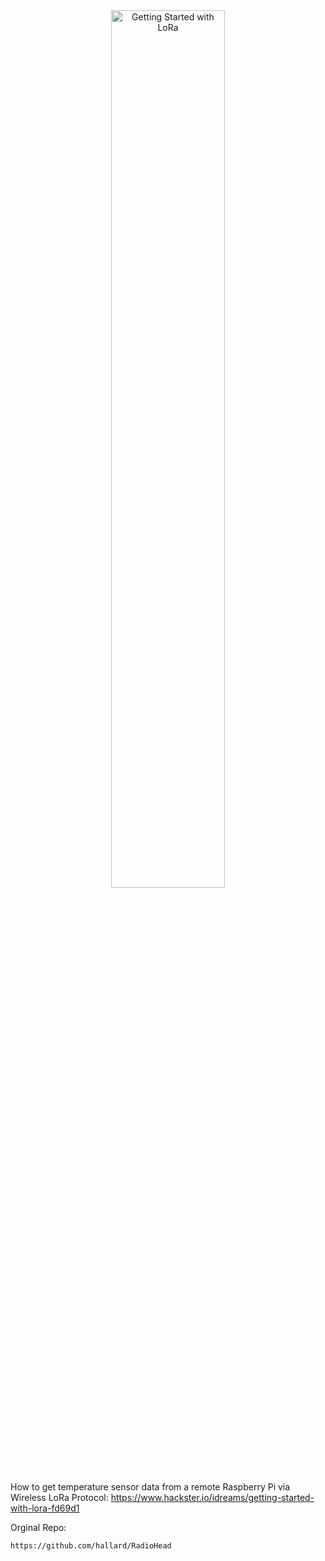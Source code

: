 <center><img src="https://hackster.imgix.net/uploads/attachments/190030/lora.jpg" height="60%" width="60%" alt="Getting Started with LoRa"></center>

How to get temperature sensor data from a remote Raspberry Pi via Wireless LoRa Protocol:
https://www.hackster.io/idreams/getting-started-with-lora-fd69d1

Orginal Repo:
```
https://github.com/hallard/RadioHead
```


